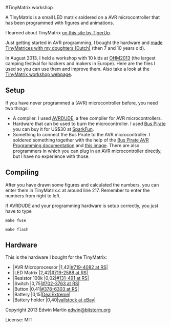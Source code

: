 #TinyMatrix workshop

A TinyMatrix is a small LED matrix soldered on a AVR microcontroller that has been programmed with figures and animations.

I learned about TinyMatrix [on this site by TigerUp](https://sites.google.com/site/tinymatrix/).

Just getting started in AVR programming, I bought the hardware and [made TinyMatrices with my doughters (Dutch)](http://www.bitstorm.org/journaal/2013-5/TinyMatrix_maken_met_mijn_dochters.html) (then 7 and 10 years old).

In August 2013, I held a workshop with 10 kids at [OHM2013](https://ohm2013.org/site/) (the largest camping festival for hackers and makers in Europe). Here are the files I used so you can use them and improve them. Also take a look at the [TinyMatrix workshop webpage](https://ohm2013.org/wiki/Workshop:TinyMatrix).

## Setup

If you have never programmed a (AVR) microcontroller before, you need two things:

- A compiler. I used [AVRDUDE](http://www.nongnu.org/avrdude/), a free compiler for AVR microcontrollers.
- Hardware that can be used to burn the microcontroller. I used [Bus Pirate](http://dangerousprototypes.com/bus-pirate-manual/) you can buy it for US$30 at [SparkFun](https://www.sparkfun.com/products/9544).
- Something to connect the Bus Pirate to the AVR microcontroller. I soldered something together with the help of the [Bus Pirate AVR Programming documentation](http://dangerousprototypes.com/docs/Bus_Pirate_AVR_Programming) and [this image](http://dangerousprototypes.com/docs/images/1/1b/Bp-pin-cable-color.png). There are also programmers in which you can plug in an AVR microcontroller directly, but I have no experience with those.

## Compiling

After you have drawn some figures and calculated the numbers, you can enter them in TinyMatrix.c at around line 217. Remember to enter the numbers from right to left.

If AVRDUDE and your programming hardware is setup correctly, you just have to type

`make fuse`

`make flash`

## Hardware

This is the hardware I bought for the TinyMatrix:

* |AVR Microprocessor |1,42|[#719-4082 at RS](https://nl.rs-online.com/web/p/products/719-4082/)|
* |LED Matrix         |2,42|[#719-2588 at RS](https://nl.rs-online.com/web/p/products/719-2588/)|
* |Resistor 100k      |0,02|[#131-491 at RS](https://nl.rs-online.com/web/p/products/131-491/)|
* |Switch             |0,75|[#702-3763 at RS](https://nl.rs-online.com/web/p/products/702-3763/)|
* |Button             |0,41|[#378-6303 at RS](https://nl.rs-online.com/web/p/products/378-6303/)|
* |Battery            |0,15|[DealExtreme](http://dx.com/p/2032-x-20-pcs-cell-batteries-751)|
* |Battery holder     |0,40|[yallstock at eBay](http://www.ebay.com/itm/5-pcs-New-CR2032-Half-Round-Battery-Coin-Button-Cell-Socket-Holder-Case-Black-/320924808105)|



Copyright 2013 Edwin Martin <edwin@bitstorm.org>

License: MIT
